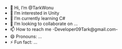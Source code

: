 - 👋 Hi, I’m @TarkWonu
- 👀 I’m interested in Unity
- 🌱 I’m currently learning C#
- 💞️ I’m looking to collaborate on ...
- 📫 How to reach me -Developer09Tark@gmail.com-
- 😄 Pronouns: ...
- ⚡ Fun fact: ...

<!---
TarkWonu/TarkWonu is a ✨ special ✨ repository because its `README.md` (this file) appears on your GitHub profile.
You can click the Preview link to take a look at your changes.
--->
